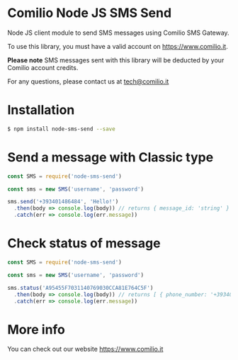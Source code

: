 # Comilio Node JS SMS Send

Node JS client module to send SMS messages using Comilio SMS Gateway.

To use this library, you must have a valid account on https://www.comilio.it.

**Please note** SMS messages sent with this library will be deducted by your Comilio account credits.

For any questions, please contact us at tech@comilio.it

# Installation

```bash
$ npm install node-sms-send --save
```

# Send a message with Classic type
 
```js
const SMS = require('node-sms-send')

const sms = new SMS('username', 'password')

sms.send('+393401486484', 'Hello!')
  .then(body => console.log(body)) // returns { message_id: 'string' }
  .catch(err => console.log(err.message)) 
```

# Check status of message

```js
const SMS = require('node-sms-send')

const sms = new SMS('username', 'password')

sms.status('A95455F7031140769030CCA81E764C5F')
  .then(body => console.log(body)) // returns [ { phone_number: '+393401486484', status: 'Sent' } ]
  .catch(err => console.log(err.message))
```

# More info

You can check out our website https://www.comilio.it